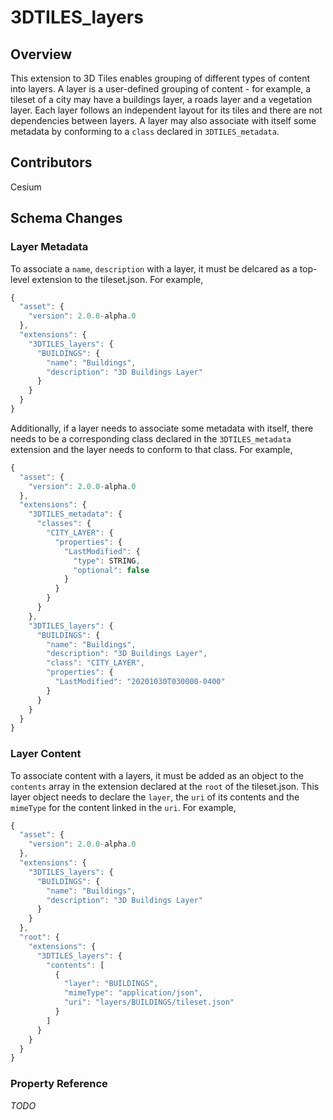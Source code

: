 # 3DTILES_layers

## Overview

This extension to 3D Tiles enables grouping of different types of content into layers. A layer is a user-defined grouping of content - for example, a tileset of a city may have a buildings layer, a roads layer and a vegetation layer. Each layer follows an independent layout for its tiles and there are not dependencies between layers. A layer may also associate with itself some metadata by conforming to a `class` declared in `3DTILES_metadata`.

## Contributors

Cesium

## Schema Changes

### Layer Metadata

To associate a `name`, `description` with a layer, it must be delcared as a top-level extension to the tileset.json. For example,

```javascript
{
  "asset": {
    "version": 2.0.0-alpha.0
  },
  "extensions": {
    "3DTILES_layers": {
      "BUILDINGS": {
        "name": "Buildings",
        "description": "3D Buildings Layer"
      }
    }
  }
}
```

Additionally, if a layer needs to associate some metadata with itself, there needs to be a corresponding class declared in the `3DTILES_metadata` extension and the layer needs to conform to that class. For example,

```javascript
{
  "asset": {
    "version": 2.0.0-alpha.0
  },
  "extensions": {
    "3DTILES_metadata": {
      "classes": {
        "CITY_LAYER": {
          "properties": {
            "LastModified": {
              "type": STRING,
              "optional": false
            }
          }
        }
      }
    },
    "3DTILES_layers": {
      "BUILDINGS": {
        "name": "Buildings",
        "description": "3D Buildings Layer",
        "class": "CITY_LAYER",
        "properties": {
          "LastModified": "20201030T030000-0400"
        }
      }
    }
  }
}
```

### Layer Content

To associate content with a layers, it must be added as an object to the `contents` array in the extension declared at the `root` of the tileset.json. This layer object needs to declare the `layer`, the `uri` of its contents and the `mimeType` for the content linked in the `uri`. For example,

```javascript
{
  "asset": {
    "version": 2.0.0-alpha.0
  },
  "extensions": {
    "3DTILES_layers": {
      "BUILDINGS": {
        "name": "Buildings",
        "description": "3D Buildings Layer"
      }
    }
  },
  "root": {
    "extensions": {
      "3DTILES_layers": {
        "contents": [
          {
            "layer": "BUILDINGS",
            "mimeType": "application/json",
            "uri": "layers/BUILDINGS/tileset.json"
          }
        ]
      }
    }
  }
}
```

### Property Reference

*TODO*
